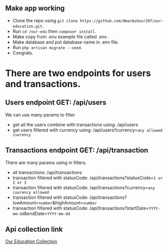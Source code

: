 ## Make app working

- Clone the repo using `git clone https://github.com/OmarAshour207/our-education.git`.
- Run `cd /our-edu` then `composer install`.
- Make copy from .env.example file called .env .
- Make database and put database name in .env file.
- Run `php artisan migrate --seed`.
- Congrats.

# There are two endpoints for users and transactions.

## Users endpoint GET: /api/users

We can use many params to filter 

- get all the users combine with transactions using: /api/users
- get users filtered with currency using: /api/users?currency=`any allowed cuurency`

## Transactions endpoint GET: /api/transaction

There are many params using in filters.

- all transactions: /api/transactions
- transaction filtered with statusCode: /api/transactions?statusCode=`1 or 2 or 3`
- transaction filtered with statusCode: /api/transactions?currency=`any cuurency allowed`
- transaction filtered with statusCode: /api/transactions?lowAmount=`number`&highAmount=`number`
- transaction filtered with statusCode: /api/transactions?startDate=`YYYY-mm-dd`&endDate=`YYYY-mm-dd`

## Api collection link
[Our Education Collection](https://api.postman.com/collections/8536121-187f450e-292e-45a7-b392-5bc2fea155da?access_key=PMAT-01H04JHXVY3EMN7FW1M78KP3N3)
